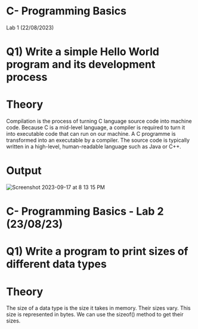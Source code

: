 # C- Programming Basics
Lab 1 (22/08/2023)
# Q1) Write a simple Hello World program and its development process
# Theory
Compilation is the process of turning C language source code into machine code. Because C is a mid-level language, a compiler is required to turn it into executable code that can run on our machine. A C programme is transformed into an executable by a compiler. The source code is typically written in a high-level, human-readable language such as Java or C++.
# Output
![Screenshot 2023-09-17 at 8 13 15 PM](https://github.com/shrutitalyan/c-programs2/assets/143024392/d54e7bb6-51d2-40bf-9d77-4d1cc9e498b4)
# C- Programming Basics - Lab 2 (23/08/23)
# Q1) Write a program to print sizes of different data types
# Theory 
The size of a data type is the size it takes in memory. Their sizes vary. This size is represented in bytes. We can use the sizeof() method to get their sizes.


